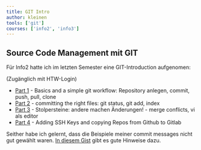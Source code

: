```yaml
---
title: GIT Intro
author: kleinen
tools: ['git']
courses: ['info2', 'info3']
---
```


## Source Code Management mit GIT

Für Info2 hatte ich im letzten Semester eine GIT-Introduction aufgenomen:

(Zugänglich mit HTW-Login)
 * [Part 1](https://mediathek.htw-berlin.de/video/git-intro-part1/2980e3c60421ee9a96089108c12b21da) - Basics and a simple git workflow:  Repository anlegen, commit, push, pull, clone
 * [Part 2](https://mediathek.htw-berlin.de/video/git-intro-part2/45cd6d8891579afd4889dba15a7a901e) - committing the right files: git status, git add, index
 * [Part 3](https://mediathek.htw-berlin.de/video/git-intro-part3/92013add95f331153835580f374c68a1) - Stolpersteine: andere machen Änderungen! - merge conflicts, vi als editor
 * [Part 4](https://mediathek.htw-berlin.de/video/git-intro-part4/0f299fb70d15ab9ff4d82b7865d8482d) - Adding SSH Keys and copying Repos from Github to Gitlab

Seither habe ich gelernt, dass die Beispiele meiner commit messages nicht
gut gewählt waren.
[In diesem Gist](https://gist.github.com/robertpainsi/b632364184e70900af4ab688decf6f53)
gibt es gute Hinweise dazu.
